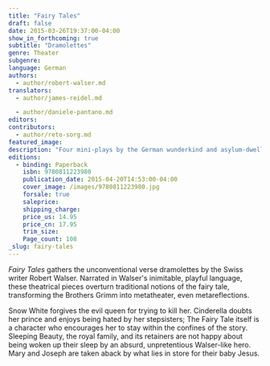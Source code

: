 ```yaml
---
title: "Fairy Tales"
draft: false
date: 2015-03-26T19:37:00-04:00
show_in_forthcoming: true
subtitle: "Dramolettes"
genre: Theater
subgenre:
language: German
authors:
  - author/robert-walser.md
translators:
  - author/james-reidel.md

  - author/daniele-pantano.md
editors:
contributors:
  - author/reto-sorg.md
featured_image:
description: "Four mini-plays by the German wunderkind and asylum-dweller "
editions:
  - binding: Paperback
    isbn: 9780811223980
    publication_date: 2015-04-20T14:53:00-04:00
    cover_image: /images/9780811223980.jpg
    forsale: true
    saleprice:
    shipping_charge:
    price_us: 14.95
    price_cn: 17.95
    trim_size:
    Page_count: 108
_slug: fairy-tales
---
```


_Fairy Tales_ gathers the unconventional verse dramolettes by the Swiss writer Robert Walser. Narrated in Walser's inimitable, playful language, these theatrical pieces overturn traditional notions of the fairy tale, transforming the Brothers Grimm into metatheater, even metareflections.

Snow White forgives the evil queen for trying to kill her. Cinderella doubts her prince and enjoys being hated by her stepsisters; The Fairy Tale itself is a character who encourages her to stay within the confines of the story. Sleeping Beauty, the royal family, and its retainers are not happy about being woken up their sleep by an absurd, unpretentious Walser-like hero. Mary and Joseph are taken aback by what lies in store for their baby Jesus.

